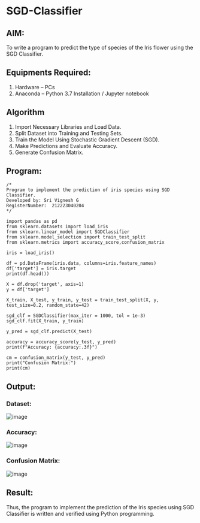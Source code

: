 # SGD-Classifier
## AIM:
To write a program to predict the type of species of the Iris flower using the SGD Classifier.

## Equipments Required:
1. Hardware – PCs
2. Anaconda – Python 3.7 Installation / Jupyter notebook

## Algorithm
1. Import Necessary Libraries and Load Data.
2. Split Dataset into Training and Testing Sets.
3. Train the Model Using Stochastic Gradient Descent (SGD).
4. Make Predictions and Evaluate Accuracy.
5. Generate Confusion Matrix.

## Program:
```
/*
Program to implement the prediction of iris species using SGD Classifier.
Developed by: Sri Vignesh G
RegisterNumber:  212223040204
*/

import pandas as pd
from sklearn.datasets import load_iris
from sklearn.linear_model import SGDClassifier
from sklearn.model_selection import train_test_split
from sklearn.metrics import accuracy_score,confusion_matrix

iris = load_iris()

df = pd.DataFrame(iris.data, columns=iris.feature_names)
df['target'] = iris.target
print(df.head())

X = df.drop('target', axis=1)
y = df['target']

X_train, X_test, y_train, y_test = train_test_split(X, y, test_size=0.2, random_state=42)

sgd_clf = SGDClassifier(max_iter = 1000, tol = 1e-3)
sgd_clf.fit(X_train, y_train)

y_pred = sgd_clf.predict(X_test)

accuracy = accuracy_score(y_test, y_pred)
print(f"Accuracy: {accuracy:.3f}")

cm = confusion_matrix(y_test, y_pred)
print("Confusion Matrix:")
print(cm)
```

## Output:
### Dataset:
![image](https://github.com/user-attachments/assets/2563af59-2f25-43d8-99e7-fd397daa5818)

### Accuracy:
![image](https://github.com/user-attachments/assets/9af29d94-2e6d-4f16-b9ac-732b25ab46b4)

### Confusion Matrix:
![image](https://github.com/user-attachments/assets/6d1e01c7-955b-46ba-a813-f6d8600d83a2)


## Result:
Thus, the program to implement the prediction of the Iris species using SGD Classifier is written and verified using Python programming.
